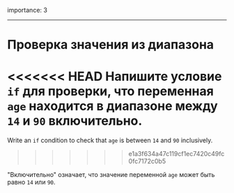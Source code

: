 importance: 3

---

# Проверка значения из диапазона

<<<<<<< HEAD
Напишите условие `if` для проверки, что переменная `age` находится в диапазоне между `14` и `90` включительно.
=======
Write an `if` condition to check that `age` is between `14` and `90` inclusively.
>>>>>>> e1a3f634a47c119cf1ec7420c49fc0fc7172c0b5

"Включительно" означает, что значение переменной `age` может быть равно `14` или `90`.
